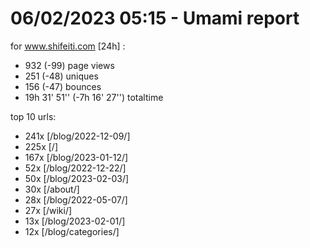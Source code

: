 # 06/02/2023 05:15 - Umami report
for www.shifeiti.com [24h] :

 - 932 (-99) page views
 - 251 (-48) uniques
 - 156 (-47) bounces
 - 19h 31' 51'' (-7h 16' 27'') totaltime


top 10 urls:
 - 241x [/blog/2022-12-09/]
 - 225x [/]
 - 167x [/blog/2023-01-12/]
 - 52x [/blog/2022-12-22/]
 - 50x [/blog/2023-02-03/]
 - 30x [/about/]
 - 28x [/blog/2022-05-07/]
 - 27x [/wiki/]
 - 13x [/blog/2023-02-01/]
 - 12x [/blog/categories/]


